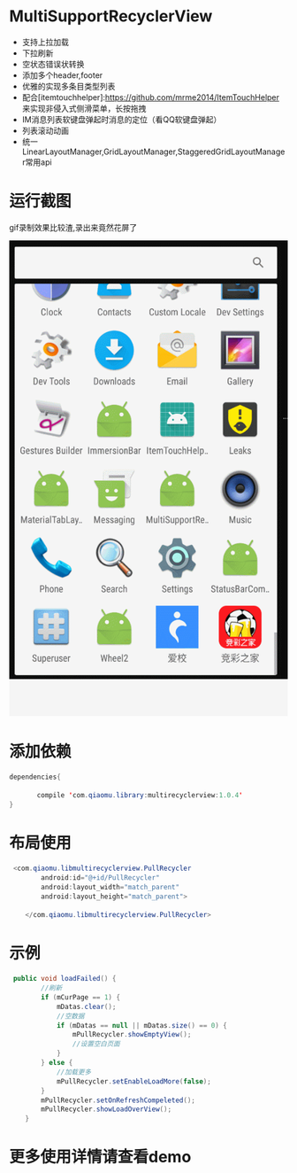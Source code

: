 # MultiSupportRecyclerView
- 支持上拉加载
- 下拉刷新
- 空状态错误状转换
- 添加多个header,footer
- 优雅的实现多条目类型列表
- 配合[itemtouchhelper]:https://github.com/mrme2014/ItemTouchHelper
  来实现非侵入式侧滑菜单，长按拖拽
- IM消息列表软键盘弹起时消息的定位（看QQ软键盘弹起）
- 列表滚动动画
- 统一LinearLayoutManager,GridLayoutManager,StaggeredGridLayoutManager常用api
# 运行截图
gif录制效果比较渣,录出来竟然花屏了

![image](https://github.com/mrme2014/MultiSupportRecyclerView/raw/master/art/gif1.gif)

# 添加依赖
```java
dependencies{

       compile 'com.qiaomu.library:multirecyclerview:1.0.4'
}

```
# 布局使用
```java
 <com.qiaomu.libmultirecyclerview.PullRecycler
        android:id="@+id/PullRecycler"
        android:layout_width="match_parent"
        android:layout_height="match_parent">

    </com.qiaomu.libmultirecyclerview.PullRecycler>
```
# 示例
```java
 public void loadFailed() {
        //刷新
        if (mCurPage == 1) {
            mDatas.clear();
            //空数据
            if (mDatas == null || mDatas.size() == 0) {
                mPullRecycler.showEmptyView();
                //设置空白页面
            }
        } else {
            //加载更多
            mPullRecycler.setEnableLoadMore(false);
        }
        mPullRecycler.setOnRefreshCompeleted();
        mPullRecycler.showLoadOverView();
    } 
```
# 更多使用详情请查看demo
